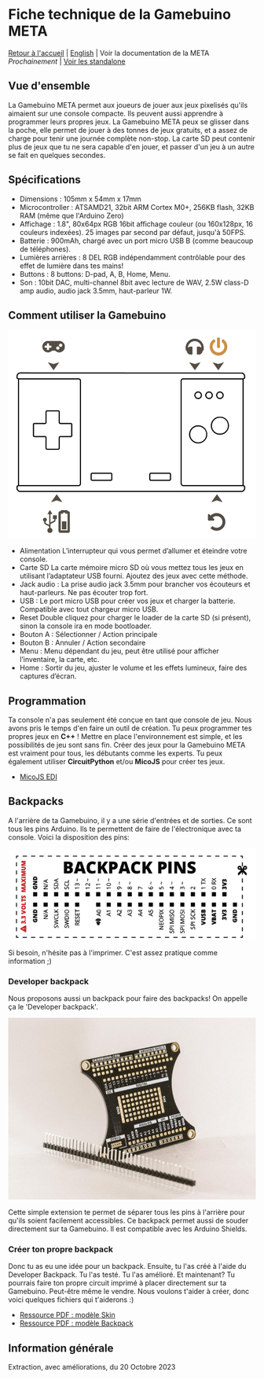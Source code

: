 
# Fiche technique de la Gamebuino META

[Retour à l'accueil](./../../README.MD) | [English](README-EN.MD) | Voir la documentation de la META *Prochainement* | [Voir les standalone](./learning/fr/standalone/README.MD)

## Vue d'ensemble

La Gamebuino META permet aux joueurs de jouer aux jeux pixelisés qu'ils aimaient sur une console compacte. Ils peuvent aussi apprendre à programmer leurs propres jeux. La Gamebuino META peux se glisser dans la poche, elle permet de jouer à des tonnes de jeux gratuits, et a assez de charge pour tenir une journée complète non-stop. La carte SD peut contenir plus de jeux que tu ne sera capable d'en jouer, et passer d'un jeu à un autre se fait en quelques secondes.

## Spécifications

- Dimensions : 105mm x 54mm x 17mm
- Microcontroller : ATSAMD21, 32bit ARM Cortex M0+, 256KB flash, 32KB RAM (même que l'Arduino Zero)
- Affichage : 1.8", 80x64px RGB 16bit affichage couleur (ou 160x128px, 16 couleurs indexées). 25 images par second par défaut, jusqu'à 50FPS.
- Batterie : 900mAh, chargé avec un port micro USB B (comme beaucoup de téléphones).
- Lumières arrières : 8 DEL RGB indépendamment contrôlable pour des effet de lumière dans tes mains!
- Buttons : 8 buttons: D-pad, A, B, Home, Menu.
- Son : 10bit DAC, multi-channel 8bit avec lecture de WAV, 2.5W class-D amp audio, audio jack 3.5mm, haut-parleur 1W.

## Comment utiliser la Gamebuino

![Gamebuino META Action](./../../assets/img/meta/meta_description_buttons.png) 

- Alimentation L’interrupteur qui vous permet d’allumer et éteindre votre console.
- Carte SD La carte mémoire micro SD où vous mettez tous les jeux en utilisant l’adaptateur USB fourni. Ajoutez des jeux avec cette méthode.
- Jack audio : La prise audio jack 3.5mm pour brancher vos écouteurs et haut-parleurs. Ne pas écouter trop fort.
- USB : Le port micro USB pour créer vos jeux et charger la batterie. Compatible avec tout chargeur micro USB.
- Reset Double cliquez pour charger le loader de la carte SD (si présent), sinon la console ira en mode bootloader.
- Bouton A : Sélectionner / Action principale
- Bouton B : Annuler / Action secondaire
- Menu : Menu dépendant du jeu, peut être utilisé pour afficher l’inventaire, la carte, etc.
- Home : Sortir du jeu, ajuster le volume et les effets lumineux, faire des captures d’écran.

## Programmation

Ta console n'a pas seulement été conçue en tant que console de jeu. Nous avons pris le temps d'en faire un outil de création. Tu peux programmer tes propres jeux en **C++** ! Mettre en place l'environnement est simple, et les possibilités de jeu sont sans fin. Créer des jeux pour la Gamebuino META est vraiment pour tous, les débutants comme les experts. Tu peux également utiliser **CircuitPython** et/ou **MicoJS** pour créer tes jeux.

- [MicoJS EDI](https://micojs.github.io)

## Backpacks

A l'arrière de ta Gamebuino, il y a une série d'entrées et de sorties. Ce sont tous les pins Arduino. Ils te permettent de faire de l'électronique avec ta console. Voici la disposition des pins:

![Description des PINS au dos de la META](./../../assets/img/meta/backpack/backpack_pins.png)

Si besoin, n'hésite pas à l'imprimer. C'est assez pratique comme information ;)

### Developer backpack

Nous proposons aussi un backpack pour faire des backpacks! On appelle ça le 'Developer backpack'.

![Photos du Developer Backpack](./../../assets/img/meta/backpack/backpack.jpg)

Cette simple extension te permet de séparer tous les pins à l'arrière pour qu'ils soient facilement accessibles. Ce backpack permet aussi de souder directement sur ta Gamebuino. Il est compatible avec les Arduino Shields.

### Créer ton propre backpack

Donc tu as eu une idée pour un backpack. Ensuite, tu l'as créé à l'aide du Developer Backpack. Tu l'as testé. Tu l'as amélioré. Et maintenant? Tu pourrais faire ton propre circuit imprimé à placer directement sur ta Gamebuino. Peut-être même le vendre. Nous voulons t'aider à créer, donc voici quelques fichiers qui t'aiderons :)

- [Ressource PDF : modèle Skin](./../../pdf/meta/around-meta/skin_template.PDF)
- [Ressource PDF : modèle Backpack](./../../pdf/meta/around-meta/backpack_template.PDF)

## Information générale

Extraction, avec améliorations, du 20 Octobre 2023
